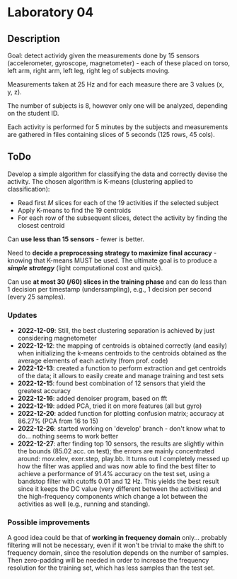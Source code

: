 # Laboratory 04

## Description

Goal: detect actividy given the measurements done by 15 sensors (accelerometer, gyroscope, magnetometer) - each of these placed on torso, left arm, right arm, left leg, right leg of subjects moving.

Measurements taken at 25 Hz and for each measure there are 3 values (x, y, z).

The number of subjects is 8, however only one will be analyzed, depending on the student ID.

Each activity is performed for 5 minutes by the subjects and measurements are gathered in files containing slices of 5 seconds (125 rows, 45 cols).

## ToDo

Develop a simple algorithm for classifying the data and correctly devise the activity.
The chosen algorithm is K-means (clustering applied to classification):

* Read first *M* slices for each of the 19 activities if the selected subject
* Apply K-means to find the 19 centroids
* For each row of the subsequent slices, detect the activity by finding the closest centroid

Can **use less than 15 sensors** - fewer is better.

Need to **decide a preprocessing strategy to maximize final accuracy** - knowing that K-means MUST be used.
The ultimate goal is to produce a ***simple strategy*** (light computational cost and quick).

Can use **at most 30 (/60) slices in the training phase** and can do less than 1 decision per timestamp (undersampling), e.g., 1 decision per second (every 25 samples).

### Updates

* **2022-12-09**: Still, the best clustering separation is achieved by just considering magnetometer
* **2022-12-12**: the mapping of centroids is obtained correctly (and easily) when initializing the k-means centroids to the centroids obtained as the average elements of each activity (from prof. code)
* **2022-12-13**: created a function to perform extraction and get centroids of the data; it allows to easily create and manage training and test sets
* **2022-12-15**: found best combination of 12 sensors that yield the greatest accuracy
* **2022-12-16**: added denoiser program, based on fft
* **2022-12-19**: added PCA, tried it on more features (all but gyro)
* **2022-12-20**: added function for plotting confusion matrix; accuracy at 86.27% (PCA from 16 to 15)
* **2022-12-26**: started working on 'develop' branch - don't know what to do... nothing seems to work better
* **2022-12-27**: after finding top 10 sensors, the results are slightly within the bounds (85.02 acc. on test); the errors are mainly concentrated around: mov.elev, exer.step, play.bb. It turns out I completely messed up how the filter was applied and was now able to find the best filter to achieve a performance of 91.4% accuracy on the test set, using a bandstop filter with cutoffs 0.01 and 12 Hz. This yields the best result since it keeps the DC value (very different between the activities) and the high-frequency components which change a lot between the activities as well (e.g., running and standing).

### Possible improvements

A good idea could be that of **working in frequency domain** only... probably filtering will not be necessary, even if it won't be trivial to make the shift to frequency domain, since the resolution depends on the number of samples. Then zero-padding will be needed in order to increase the frequency resolution for the training set, which has less samples than the test set.
